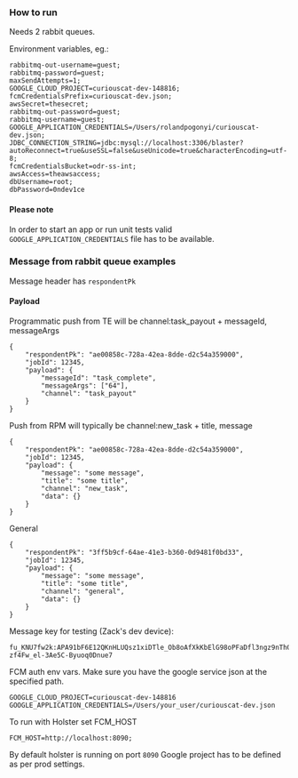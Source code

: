### How to run

Needs 2 rabbit queues.

Environment variables, eg.:

```
rabbitmq-out-username=guest;
rabbitmq-password=guest;
maxSendAttempts=1;
GOOGLE_CLOUD_PROJECT=curiouscat-dev-148816;
fcmCredentialsPrefix=curiouscat-dev.json;
awsSecret=thesecret;
rabbitmq-out-password=guest;
rabbitmq-username=guest;
GOOGLE_APPLICATION_CREDENTIALS=/Users/rolandpogonyi/curiouscat-dev.json;
JDBC_CONNECTION_STRING=jdbc:mysql://localhost:3306/blaster?autoReconnect=true&useSSL=false&useUnicode=true&characterEncoding=utf-8;
fcmCredentialsBucket=odr-ss-int;
awsAccess=theawsaccess;
dbUsername=root;
dbPassword=0ndev1ce
```
#### Please note 
In order to start an app or run unit
 tests valid `GOOGLE_APPLICATION_CREDENTIALS` file has to be available. 


### Message from rabbit queue examples

Message header has `respondentPk`

#### Payload

Programmatic push from TE will be channel:task_payout + messageId, messageArgs
```
{
    "respondentPk": "ae00858c-728a-42ea-8dde-d2c54a359000",
    "jobId": 12345,
    "payload": {
        "messageId": "task_complete",
        "messageArgs": ["64"],
        "channel": "task_payout"
    }
}
```

Push  from RPM will typically be channel:new_task + title, message

```
{
    "respondentPk": "ae00858c-728a-42ea-8dde-d2c54a359000",
    "jobId": 12345,
    "payload": {
        "message": "some message",
        "title": "some title",
        "channel": "new_task",
        "data": {}
    }
}
```

General

```
{
    "respondentPk": "3ff5b9cf-64ae-41e3-b360-0d9481f0bd33",
    "jobId": 12345,
    "payload": {
        "message": "some message",
        "title": "some title",
        "channel": "general",
        "data": {}
    }
}
```

Message key for testing (Zack's dev device):
```
fu_KNU7fw2k:APA91bF6E12QKnHLUQsz1xiDTle_Ob8oAfXkKbElG98oPFaDfl3ngz9nTh0UoOsu06aSwT4XRPOkwu8ncCnm4rUqbiyH43sBAYyMWXiIYsgH0Kzsk-zf4Fw_el-3Ae5C-Byuoq0Dnue7
```

FCM auth env vars. Make sure you have the google service json at the specified path.
```
GOOGLE_CLOUD_PROJECT=curiouscat-dev-148816
GOOGLE_APPLICATION_CREDENTIALS=/Users/your_user/curiouscat-dev.json
```

To run with Holster set FCM_HOST

```
FCM_HOST=http://localhost:8090;
```

By default holster is running on port `8090`
Google project has to be defined as per prod settings.
